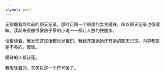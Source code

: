 ```yaml
---
layout: post
---
```


无聊翻看两年前的聊天记录。那时正跟一个很美的女生暧昧，所以聊天记录也很暧昧。读起来很像很像痞子蔡的小说——都让人憋的快脱水。

读着读着，我发现这些话都似曾相识。我翻开跟她她还有她的聊天记录。内容都是差不多的。暧昧。

暧昧的人都该死。

我暧昧着的，其实只是一个符号罢了。